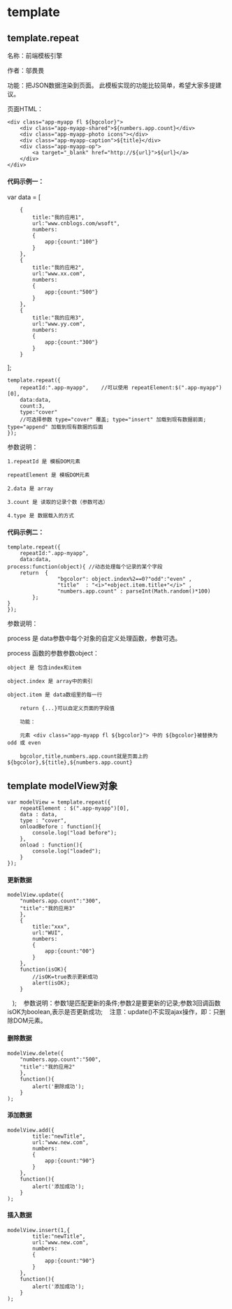 # template
## template.repeat
名称：前端模板引擎

作者：邬畏畏

功能：把JSON数据渲染到页面。
      此模板实现的功能比较简单，希望大家多提建议。

页面HTML：

    <div class="app-myapp fl ${bgcolor}">
        <div class="app-myapp-shared">${numbers.app.count}</div>
        <div class="app-myapp-photo icons"></div>
        <div class="app-myapp-caption">${title}</div>
        <div class="app-myapp-op">
            <a target="_blank" href="http://${url}">${url}</a>
        </div>
    </div>

#### 代码示例一：


var data = [

        {
        	title:"我的应用1",
            url:"www.cnblogs.com/wsoft",
        	numbers:
        	{
        		app:{count:"100"}
        	}
        },
        {
        	title:"我的应用2",
            url:"www.xx.com",
            numbers:
            {
                app:{count:"500"}
            }
        },
        {
        	title:"我的应用3",
            url:"www.yy.com",
            numbers:
            {
                app:{count:"300"}
            }
        }
];


    template.repeat({
        repeatId:".app-myapp",    //可以使用 repeatElement:$(".app-myapp")[0],
        data:data,
        count:3,
        type:"cover"         
        //可选择参数 type="cover" 覆盖; type="insert" 加载到现有数据前面; type="append" 加载到现有数据的后面
    });


参数说明：

	1.repeatId 是 模板DOM元素

	repeatElement 是 模板DOM元素
  
	2.data 是 array

	3.count 是 读取的记录个数（参数可选）

	4.type 是 数据载入的方式



#### 代码示例二：

    template.repeat({
        repeatId:".app-myapp",
        data:data,
	process:function(object){ //动态处理每个记录的某个字段
		return  {
                    "bgcolor": object.index%2==0?"odd":"even" ,
                    "title"  : "<i>"+object.item.title+"</i>" ,
                    "numbers.app.count" : parseInt(Math.random()*100)
            };
	}
    });

参数说明：

process 是 data参数中每个对象的自定义处理函数，参数可选。

process	函数的参数参数object：

	object 是 包含index和item
	
	object.index 是 array中的索引
	
	object.item 是 data数组里的每一行
	
        return {...}可以自定义页面的字段值
        
        功能： 
        
        元素 <div class="app-myapp fl ${bgcolor}"> 中的 ${bgcolor}被替换为 odd 或 even
        
        bgcolor,title,numbers.app.count就是页面上的${bgcolor},${title},${numbers.app.count}
        
	
##  
## template modelView对象


    var modelView = template.repeat({
        repeatElement : $(".app-myapp")[0],
        data : data,
        type : "cover",
        onloadBefore : function(){
            console.log("load before");
        },
        onload : function(){
            console.log("loaded");
        }
    });



#### 更新数据

    modelView.update({
        "numbers.app.count":"300",
        "title":"我的应用3"
        },
        {
            title:"xxx",
            url:"WUI",
            numbers:
            {
                app:{count:"00"}
            }
        },
        function(isOK){
            //isOK=true表示更新成功
            alert(isOK);
        }
    );
    参数说明：参数1是匹配更新的条件;参数2是要更新的记录;参数3回调函数isOK为boolean,表示是否更新成功;
    注意：update()不实现ajax操作，即：只删除DOM元素。
    
#### 删除数据

    modelView.delete({
        "numbers.app.count":"500",
        "title":"我的应用2"
        },
        function(){
            alert('删除成功');
        }
    );


#### 添加数据

    modelView.add({
            title:"newTitle",
            url:"www.new.com",
            numbers:
            {
                app:{count:"90"}
            }
        },
        function(){
            alert('添加成功');
        }
    );


#### 插入数据

    modelView.insert(1,{
            title:"newTitle",
            url:"www.new.com",
            numbers:
            {
                app:{count:"90"}
            }
        },
        function(){
            alert('添加成功');
        }
    );

